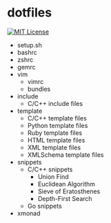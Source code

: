 # dotfiles
[![MIT License](http://img.shields.io/badge/license-MIT-blue.svg?style=flat)](LICENSE)

- setup.sh
- bashrc
- zshrc
- gemrc
- vim
  * vimrc
  * bundles
- include
  * C/C++ include files
- template
  * C/C++ template files
  * Python template files
  * Ruby template files
  * HTML template files
  * XML template files
  * XMLSchema template files
- snippets
  * C/C++ snippets
    * Union Find
    * Euclidean Algorithm
    * Sieve of Eratosthenes
    * Depth-First Search
  * Go snippets
- xmonad

